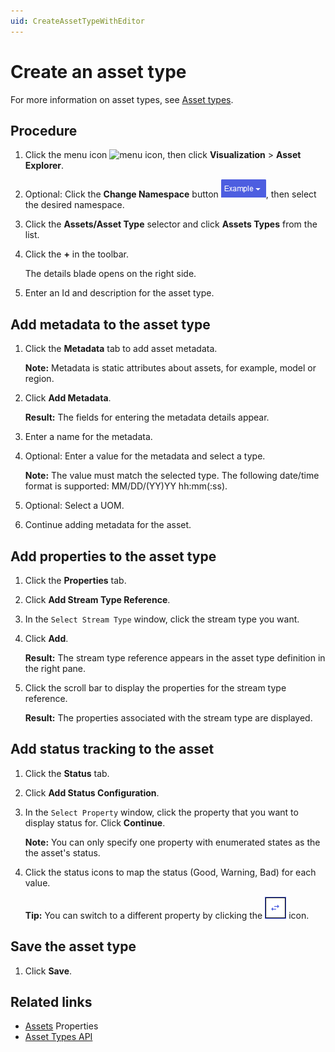 ```yaml
---
uid: CreateAssetTypeWithEditor
---
```


# Create an asset type

For more information on asset types, see [Asset types](xref:AssetTypes).

## Procedure

1. Click the menu icon ![menu icon](images/icon_navigation_bigger.png), then click **Visualization** > **Asset Explorer**.

2. Optional: Click the **Change Namespace** button ![Namespace button](images/namespace-btn.png), then select the desired namespace.

4. Click the **Assets/Asset Type** selector and click **Assets Types** from the list.

5. Click the **+** in the toolbar.

    The details blade opens on the right side.

6. Enter an Id and description for the asset type.

## Add metadata to the asset type

1. Click the **Metadata** tab to add asset metadata.

   **Note:** Metadata is static attributes about assets, for example, model or region.

   <!-- We need a definition for metadata that covers its use in different OCS contexts. --> 

2. Click **Add Metadata**.

   **Result:** The fields for entering the metadata details appear. 

4. Enter a name for the metadata.

5. Optional: Enter a value for the metadata and select a type.
  
   **Note:** The value must match the selected type. The following date/time format is supported: MM/DD/(YY)YY hh:mm(:ss).

   <!--WRITER NOTE: What date/time formats are supported? Is this the same as for PI Server? i.e., Microsoft standard date/time formats? -->

6. Optional: Select a UOM.

7. Continue adding metadata for the asset. 

## Add properties to the asset type

1. Click the **Properties** tab. 

2. Click **Add Stream Type Reference**.

3. In the `Select Stream Type` window, click the stream type you want.

4. Click **Add**.
   
   **Result:** The stream type reference appears in the asset type definition in the right pane.

5. Click the scroll bar to display the properties for the stream type reference.
    
   **Result:** The properties associated with the stream type are displayed.
    
## Add status tracking to the asset

1. Click the **Status** tab.
 
1. Click **Add Status Configuration**.

1. In the `Select Property` window, click the property that you want to display status for. Click **Continue**.

    **Note:** You can only specify one property with enumerated states as the the asset's status.

1. Click the status icons to map the status (Good, Warning, Bad) for each value.
    
    **Tip:** You can switch to a different property by clicking the ![Change property icon](images/change-property-icon.png) icon.
    
## Save the asset type

1. Click **Save**. 

## Related links 
- [Assets](xref:AssetsProperties) Properties
- [Asset Types API](xref:AssetTypesAPI)
